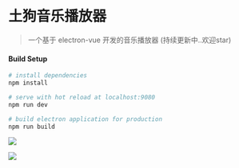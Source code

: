 # 土狗音乐播放器

> 一个基于 electron-vue 开发的音乐播放器 (持续更新中..欢迎star)

#### Build Setup

``` bash
# install dependencies
npm install

# serve with hot reload at localhost:9080
npm run dev

# build electron application for production
npm run build


```

![](https://i.loli.net/2018/07/21/5b5286269fc40.png)

![](https://i.loli.net/2018/07/21/5b52873b9c461.png)
